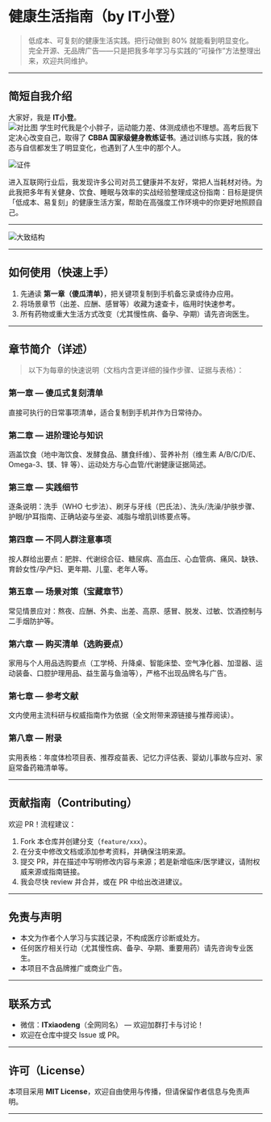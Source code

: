 # 健康生活指南（by IT小登）

> 低成本、可复刻的健康生活实践。把行动做到 80% 就能看到明显变化。  
> 完全开源、无品牌广告——只是把我多年学习与实践的“可操作”方法整理出来，欢迎共同维护。

---

## 简短自我介绍

大家好，我是 **IT小登**。  
![对比图](myself/IMG_6663(20250909-213400).PNG "对比图")
学生时代我是个小胖子，运动能力差、体测成绩也不理想。高考后我下定决心改变自己，取得了 **CBBA 国家级健身教练证书**。通过训练与实践，我的体态与自信都发生了明显变化，也遇到了人生中的那个人。

![证件](myself/kappframework-Dncavw(1)(1).png "证件")

进入互联网行业后，我发现许多公司对员工健康并不友好，常把人当耗材对待。为此我把多年有关健身、饮食、睡眠与效率的实战经验整理成这份指南：目标是提供「低成本、易复刻」的健康生活方案，帮助在高强度工作环境中的你更好地照顾自己。

---

![大致结构](脑图.png "文章目录")


---

## 如何使用（快速上手）

1. 先通读 **第一章（傻瓜清单）**，把关键项复制到手机备忘录或待办应用。  
2. 将场景章节（出差、应酬、感冒等）收藏为速查卡，临用时快速参考。  
3. 所有药物或重大生活方式改变（尤其慢性病、备孕、孕期）请先咨询医生。

---

## 章节简介（详述）

> 以下为每章的快速说明（文档内含更详细的操作步骤、证据与表格）：



### 第一章 — 傻瓜式复刻清单
直接可执行的日常事项清单，适合复制到手机并作为日常待办。

### 第二章 — 进阶理论与知识
涵盖饮食（地中海饮食、发酵食品、膳食纤维）、营养补剂（维生素 A/B/C/D/E、Omega-3、镁、锌 等）、运动处方与心血管/代谢健康证据简述。

### 第三章 — 实践细节
逐条说明：洗手（WHO 七步法）、刷牙与牙线（巴氏法）、洗头/洗澡/护肤步骤、护眼/护耳指南、正确站姿与坐姿、减脂与增肌训练要点等。

### 第四章 — 不同人群注意事项
按人群给出要点：肥胖、代谢综合征、糖尿病、高血压、心血管病、痛风、缺铁、育龄女性/孕产妇、更年期、儿童、老年人等。

### 第五章 — 场景对策（宝藏章节）
常见情景应对：熬夜、应酬、外卖、出差、高原、感冒、脱发、过敏、饮酒控制与二手烟防护等。

### 第六章 — 购买清单（选购要点）
家用与个人用品选购要点（工学椅、升降桌、智能床垫、空气净化器、加湿器、运动装备、口腔护理用品、益生菌与鱼油等），严格不出现品牌名与广告。

### 第七章 — 参考文献
文内使用主流科研与权威指南作为依据（全文附带来源链接与推荐阅读）。

### 第八章 — 附录
实用表格：年度体检项目表、推荐疫苗表、记忆力评估表、婴幼儿事故与应对、家庭常备药箱清单等。

---

## 贡献指南（Contributing）

欢迎 PR！流程建议：  
1. Fork 本仓库并创建分支（`feature/xxx`）。  
2. 在分支中修改文档或添加参考资料，并确保注明来源。  
3. 提交 PR，并在描述中写明修改内容与来源；若是新增临床/医学建议，请附权威来源或指南链接。  
4. 我会尽快 review 并合并，或在 PR 中给出改进建议。

---

## 免责与声明

- 本文为作者个人学习与实践记录，不构成医疗诊断或处方。  
- 任何医疗相关行动（尤其慢性病、备孕、孕期、重要用药）请先咨询专业医生。  
- 本项目不含品牌推广或商业广告。

---

## 联系方式

- 微信：**ITxiaodeng**（全网同名） — 欢迎加群打卡与讨论！  
- 欢迎在仓库中提交 Issue 或 PR。

---

## 许可（License）

本项目采用 **MIT License**，欢迎自由使用与传播，但请保留作者信息与免责声明。

---


